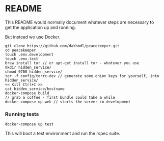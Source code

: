 # README

This README would normally document whatever steps are necessary to get the
application up and running.

But instead we use Docker.

```
git clone https://github.com/dakhodl/peacekeeper.git
cd peacekeeper
touch .env.development
touch .env.test
brew install tor // or apt-get install tor - whatever you use
mkdir hidden_service/
chmod 0700 hidden_service/
tor -f config/torrc-dev // generate some onion keys for yourself, into hidden_service/
<< Kill Ctrl+C >>
cat hidden_service/hostname
docker-compose build
// grab a coffee - first bundle could take a while
docker-compose up web // starts the server in development
```


### Running tests

```
docker-compose up test
```

This will boot a test environment and run the rspec suite.